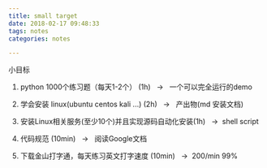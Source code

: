 ```yaml
---
title: small target
date: 2018-02-17 09:48:33
tags: notes
categories: notes

---
```


小目标


<!--more-->


1. python 1000个练习题（每天1-2个）          (1h)    &nbsp;      ->  &nbsp; 一个可以完全运行的demo



2. 学会安装 linux(ubuntu centos kali ...)    (2h)     &nbsp;     -> &nbsp; 产出物(md 安装文档)


3. 安装Linux相关服务(至少10个)并且实现源码自动化安装(1h) &nbsp;  ->  &nbsp;shell script


4. 代码规范                                  (10min)  &nbsp;     -> &nbsp; 阅读Google文档


5. 下载金山打字通，每天练习英文打字速度      (10min)   &nbsp;    ->  &nbsp;200/min  99%
